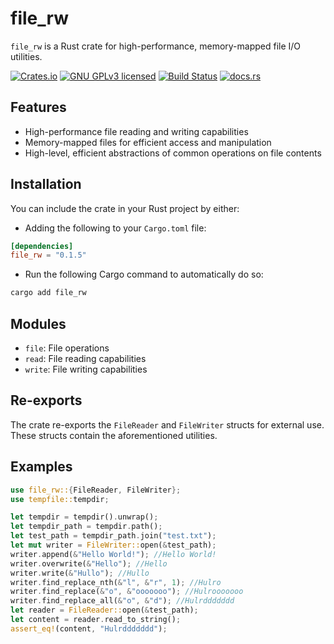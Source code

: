 # file_rw

`file_rw` is a Rust crate for high-performance, memory-mapped file I/O utilities.

[![Crates.io][crates-badge]][crates-url]
[![GNU GPLv3 licensed][gpl-badge]][gpl-url]
[![Build Status][actions-badge]][actions-url]
[![docs.rs][docs-badge]][docs-url]

[crates-badge]: https://img.shields.io/crates/v/file_rw.svg
[crates-url]: https://crates.io/crates/file_rw
[gpl-badge]: https://img.shields.io/badge/License-GPLv3-blue.svg
[gpl-url]: https://github.com/amkillam/file_rw/blob/master/LICENSE
[actions-badge]: https://github.com/amkillam/file_rw/actions/workflows/ci.yml/badge.svg
[actions-url]: https://github.com/amkillam/file_rw/actions/workflows/ci.yml
[docs-badge]: https://docs.rs/file_rw/badge.svg
[docs-url]: https://docs.rs/file_rw

## Features

- High-performance file reading and writing capabilities
- Memory-mapped files for efficient access and manipulation
- High-level, efficient abstractions of common operations on file contents

## Installation

You can include the crate in your Rust project by either:

- Adding the following to your `Cargo.toml` file:

```toml
[dependencies]
file_rw = "0.1.5"
```

- Run the following Cargo command to automatically do so:

```bash
cargo add file_rw
```

## Modules

- `file`: File operations
- `read`: File reading capabilities
- `write`: File writing capabilities

## Re-exports

The crate re-exports the `FileReader` and `FileWriter` structs for external use. These structs contain the aforementioned utilities.

## Examples

```rust
use file_rw::{FileReader, FileWriter};
use tempfile::tempdir;

let tempdir = tempdir().unwrap();
let tempdir_path = tempdir.path();
let test_path = tempdir_path.join("test.txt");
let mut writer = FileWriter::open(&test_path);
writer.append(&"Hello World!"); //Hello World!
writer.overwrite(&"Hello"); //Hello
writer.write(&"Hullo"); //Hullo
writer.find_replace_nth(&"l", &"r", 1); //Hulro
writer.find_replace(&"o", &"ooooooo"); //Hulrooooooo
writer.find_replace_all(&"o", &"d"); //Hulrddddddd
let reader = FileReader::open(&test_path);
let content = reader.read_to_string();
assert_eq!(content, "Hulrddddddd");
```
